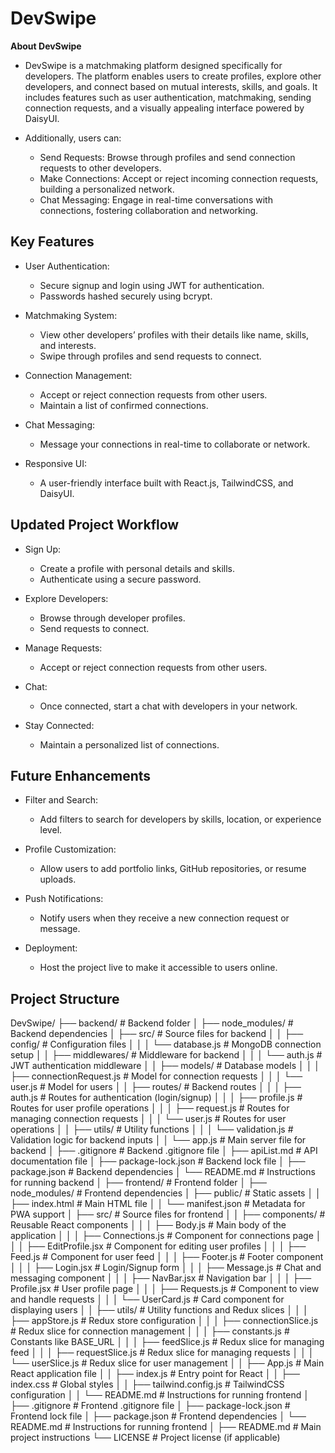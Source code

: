 # DevSwipe

**About DevSwipe**

- DevSwipe is a matchmaking platform designed specifically for developers. The platform enables users to create profiles, explore other developers, and connect based on mutual interests, skills, and goals. It includes features such as user authentication, matchmaking, sending connection requests, and a visually appealing interface powered by DaisyUI.

- Additionally, users can:
    - Send Requests: Browse through profiles and send connection requests to other developers.
    - Make Connections: Accept or reject incoming connection requests, building a personalized network.
    - Chat Messaging: Engage in real-time conversations with connections, fostering collaboration and networking.


## **Key Features**
- User Authentication:
    - Secure signup and login using JWT for authentication.
    - Passwords hashed securely using bcrypt.

- Matchmaking System:
    - View other developers’ profiles with their details like name, skills, and interests.
    - Swipe through profiles and send requests to connect.

- Connection Management:
    - Accept or reject connection requests from other users.
    - Maintain a list of confirmed connections.

- Chat Messaging:
    - Message your connections in real-time to collaborate or network.

- Responsive UI:
    - A user-friendly interface built with React.js, TailwindCSS, and DaisyUI.

## **Updated Project Workflow**
- Sign Up:
    - Create a profile with personal details and skills.
    - Authenticate using a secure password.

- Explore Developers:
    - Browse through developer profiles.
    - Send requests to connect.

- Manage Requests:
    - Accept or reject connection requests from other users.

- Chat:
    - Once connected, start a chat with developers in your network.

- Stay Connected:
    - Maintain a personalized list of connections.

## **Future Enhancements**
- Filter and Search:
    - Add filters to search for developers by skills, location, or experience level.

- Profile Customization:
    - Allow users to add portfolio links, GitHub repositories, or resume uploads.

- Push Notifications:
    - Notify users when they receive a new connection request or message.

- Deployment:
    - Host the project live to make it accessible to users online.

## **Project Structure**
DevSwipe/
├── backend/                            # Backend folder
│   ├── node_modules/                   # Backend dependencies
│   ├── src/                            # Source files for backend
│   │   ├── config/                     # Configuration files
│   │   │   └── database.js             # MongoDB connection setup
│   │   ├── middlewares/                # Middleware for backend
│   │   │   └── auth.js                 # JWT authentication middleware
│   │   ├── models/                     # Database models
│   │   │   ├── connectionRequest.js    # Model for connection requests
│   │   │   └── user.js                 # Model for users
│   │   ├── routes/                     # Backend routes
│   │   │   ├── auth.js                 # Routes for authentication (login/signup)
│   │   │   ├── profile.js              # Routes for user profile operations
│   │   │   ├── request.js              # Routes for managing connection requests
│   │   │   └── user.js                 # Routes for user operations
│   │   ├── utils/                      # Utility functions
│   │   │   └── validation.js           # Validation logic for backend inputs
│   │   └── app.js                      # Main server file for backend
│   ├── .gitignore                      # Backend .gitignore file
│   ├── apiList.md                      # API documentation file
│   ├── package-lock.json               # Backend lock file
│   ├── package.json                    # Backend dependencies
│   └── README.md                       # Instructions for running backend
│
├── frontend/                           # Frontend folder
│   ├── node_modules/                   # Frontend dependencies
│   ├── public/                         # Static assets
│   │   ├── index.html                  # Main HTML file
│   │   └── manifest.json               # Metadata for PWA support
│   ├── src/                            # Source files for frontend
│   │   ├── components/                 # Reusable React components
│   │   │   ├── Body.js                 # Main body of the application
│   │   │   ├── Connections.js          # Component for connections page
│   │   │   ├── EditProfile.jsx         # Component for editing user profiles
│   │   │   ├── Feed.js                 # Component for user feed
│   │   │   ├── Footer.js               # Footer component
│   │   │   ├── Login.jsx               # Login/Signup form
│   │   │   ├── Message.js              # Chat and messaging component
│   │   │   ├── NavBar.jsx              # Navigation bar
│   │   │   ├── Profile.jsx             # User profile page
│   │   │   ├── Requests.js             # Component to view and handle requests
│   │   │   └── UserCard.js             # Card component for displaying users
│   │   ├── utils/                      # Utility functions and Redux slices
│   │   │   ├── appStore.js             # Redux store configuration
│   │   │   ├── connectionSlice.js      # Redux slice for connection management
│   │   │   ├── constants.js            # Constants like BASE_URL
│   │   │   ├── feedSlice.js            # Redux slice for managing feed
│   │   │   ├── requestSlice.js         # Redux slice for managing requests
│   │   │   └── userSlice.js            # Redux slice for user management
│   │   ├── App.js                      # Main React application file
│   │   ├── index.js                    # Entry point for React
│   │   ├── index.css                   # Global styles
│   │   ├── tailwind.config.js          # TailwindCSS configuration
│   │   └── README.md                   # Instructions for running frontend
│   ├── .gitignore                      # Frontend .gitignore file
│   ├── package-lock.json               # Frontend lock file
│   ├── package.json                    # Frontend dependencies
│   └── README.md                       # Instructions for running frontend
│
├── README.md                           # Main project instructions
└── LICENSE                             # Project license (if applicable)

